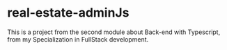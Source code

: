 # real-estate-adminJs
This is a project from the second module about  Back-end with Typescript, from my Specialization in FullStack development.
